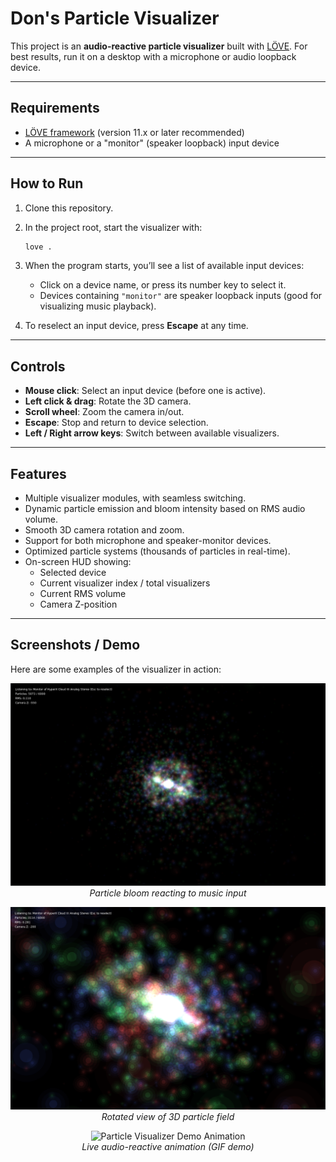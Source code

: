 # Don's Particle Visualizer

This project is an **audio-reactive particle visualizer** built with [LÖVE](https://love2d.org/).
For best results, run it on a desktop with a microphone or audio loopback device.

---

## Requirements

* [LÖVE framework](https://love2d.org/) (version 11.x or later recommended)
* A microphone or a "monitor" (speaker loopback) input device

---

## How to Run

1. Clone this repository.

2. In the project root, start the visualizer with:

   ```bash
   love .
   ```

3. When the program starts, you’ll see a list of available input devices:

   * Click on a device name, or press its number key to select it.
   * Devices containing `"monitor"` are speaker loopback inputs (good for visualizing music playback).

4. To reselect an input device, press **Escape** at any time.

---

## Controls

* **Mouse click**: Select an input device (before one is active).
* **Left click & drag**: Rotate the 3D camera.
* **Scroll wheel**: Zoom the camera in/out.
* **Escape**: Stop and return to device selection.
* **Left / Right arrow keys**: Switch between available visualizers.

---

## Features

* Multiple visualizer modules, with seamless switching.
* Dynamic particle emission and bloom intensity based on RMS audio volume.
* Smooth 3D camera rotation and zoom.
* Support for both microphone and speaker-monitor devices.
* Optimized particle systems (thousands of particles in real-time).
* On-screen HUD showing:
  * Selected device
  * Current visualizer index / total visualizers
  * Current RMS volume
  * Camera Z-position

---

## Screenshots / Demo

Here are some examples of the visualizer in action:

<p align="center">
  <img src="docs/screenshot1.png" alt="Particle Visualizer Screenshot 1" width="600"/><br/>
  <em>Particle bloom reacting to music input</em>
</p>

<p align="center">
  <img src="docs/screenshot2.png" alt="Particle Visualizer Screenshot 2" width="600"/><br/>
  <em>Rotated view of 3D particle field</em>
</p>

<p align="center">
  <img src="docs/demo.gif" alt="Particle Visualizer Demo Animation" width="600"/><br/>
  <em>Live audio-reactive animation (GIF demo)</em>
</p>